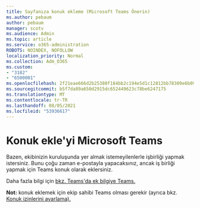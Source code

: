 ```yaml
---
title: Sayfanıza konuk ekleme (Microsoft Teams Önerin)
ms.author: pebaum
author: pebaum
manager: scotv
ms.audience: Admin
ms.topic: article
ms.service: o365-administration
ROBOTS: NOINDEX, NOFOLLOW
localization_priority: Normal
ms.collection: Adm_O365
ms.custom:
- "3182"
- "6500001"
ms.openlocfilehash: 2f21eae666d2b25380f184bb2c194e5d1c12812bb78309e6b09f9f497163b8c8
ms.sourcegitcommit: b5f7da89a650d2915dc652449623c78be6247175
ms.translationtype: MT
ms.contentlocale: tr-TR
ms.lasthandoff: 08/05/2021
ms.locfileid: "53936617"
---
```

# <a name="add-a-guest-to-microsoft-teams"></a>Konuk ekle'yi Microsoft Teams

Bazen, ekibinizin kuruluşunda yer almak istemeyilenlerle işbirliği yapmak istersiniz. Bunu çoğu zaman e-postayla yapacaksınız, ancak iş birliği yapmak için Teams konuk olarak eklersiniz.

Daha fazla bilgi için [bkz. Teams'da ek bilgiye Teams.](https://support.office.com/article/add-guests-to-a-team-in-teams-fccb4fa6-f864-4508-bdde-256e7384a14f#ID0EAABAAA=Desktop)

**Not:** konuk eklemek için ekip sahibi Teams olması gerekir (ayrıca bkz. [Konuk izinlerini ayarlama).](https://support.office.com/article/set-guest-permissions-for-channels-in-teams-4756c468-2746-4bfd-a582-736d55fcc169)